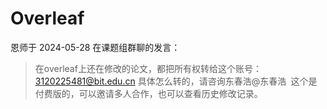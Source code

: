 # Overleaf

恩师于 2024-05-28 在课题组群聊的发言：

> 在overleaf上还在修改的论文，都把所有权转给这个账号：3120225481@bit.edu.cn   具体怎么转的，请咨询东春浩@东春浩   这个是付费版的，可以邀请多人合作，也可以查看历史修改记录。
